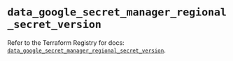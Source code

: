 # `data_google_secret_manager_regional_secret_version`

Refer to the Terraform Registry for docs: [`data_google_secret_manager_regional_secret_version`](https://registry.terraform.io/providers/hashicorp/google-beta/6.42.0/docs/data-sources/google_secret_manager_regional_secret_version).
